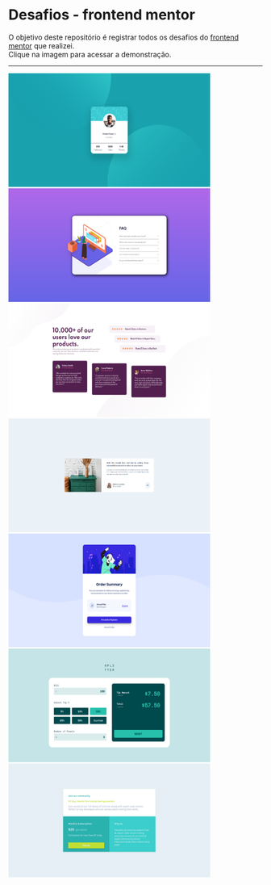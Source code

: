 # Desafios - frontend mentor 
O objetivo deste repositório é registrar todos os desafios do [frontend mentor](https://www.frontendmentor.io/challenges) que realizei.<br/>
Clique na imagem para acessar a demonstração.
<br/>
<hr/>
<p float="left">
<a target="_blank" href="https://friendly-blackwell-3ac86f.netlify.app"><img width="400" height="225" src="https://github.com/Kaedh/frontend-mentor-challenges/blob/main/preview/profile-card-preview.png" /></a>
<a target="_blank" href="https://pedantic-mcnulty-68f856.netlify.app"><img width="400" height="225" src="https://github.com/Kaedh/frontend-mentor-challenges/blob/main/preview/accordion-menu-preview.png" /></a>
<br>
<a target="_blank" href="https://eloquent-swirles-e0037a.netlify.app/"><img width="400" height="225" src="https://github.com/Kaedh/frontend-mentor-challenges/blob/main/preview/socia-proof-preview.png" /></a>
<a target="_blank" href="https://determined-euler-c97117.netlify.app"><img width="400" height="225" src="https://github.com/Kaedh/frontend-mentor-challenges/blob/main/preview/article-preview.png" /></a>
<br>
<a target="_blank" href="https://nostalgic-beaver-9b1b4a.netlify.app/"><img width="400" height="225" src="https://github.com/Kaedh/frontend-mentor-challenges/blob/main/preview/order-summary-preview.png" /></a>
<a target="_blank" href="https://optimistic-galileo-731ef5.netlify.app/"><img width="400" height="225" src="https://github.com/Kaedh/frontend-mentor-challenges/blob/main/preview/tip-calculator-preview.png" /></a>
<br>
<a target="_blank" href="https://competent-agnesi-ff54dc.netlify.app/"><img width="400" height="225" src="https://github.com/Kaedh/frontend-mentor-challenges/blob/main/preview/single-price-grid-preview.png" /></a>








